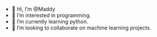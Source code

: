 - 👋 Hi, I’m @Maddy
- 👀 I’m interested in programming.
- 🌱 I’m currently learning python.
- 💞️ I’m looking to collaborate on machine learning projects.

